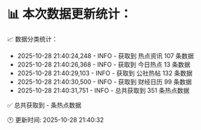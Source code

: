 📊 本次数据更新统计：
==========================

📈 数据分类统计：
- 2025-10-28 21:40:24,248 - INFO - 获取到 热点资讯 107 条数据
- 2025-10-28 21:40:26,368 - INFO - 获取到 今日热点 13 条数据
- 2025-10-28 21:40:29,103 - INFO - 获取到 公社热帖 132 条数据
- 2025-10-28 21:40:30,500 - INFO - 获取到 财经日历 99 条数据
- 2025-10-28 21:40:31,751 - INFO - 总共获取到 351 条热点数据

✅ 总共获取到 - 条热点数据

🕐 更新时间: 2025-10-28 21:40:32

